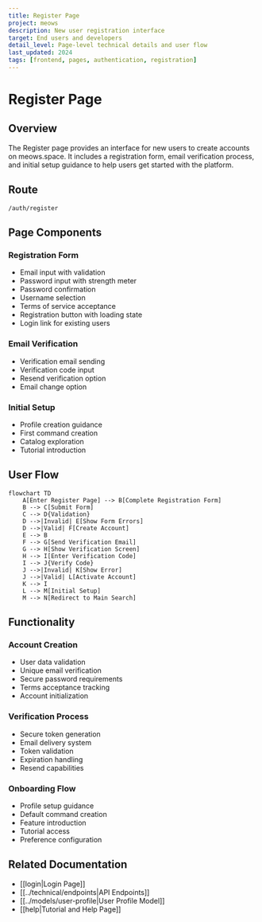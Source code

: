 ```yaml
---
title: Register Page
project: meows
description: New user registration interface
target: End users and developers
detail_level: Page-level technical details and user flow
last_updated: 2024
tags: [frontend, pages, authentication, registration]
---
```


# Register Page

## Overview

The Register page provides an interface for new users to create accounts on meows.space. It includes a registration form, email verification process, and initial setup guidance to help users get started with the platform.

## Route

```
/auth/register
```

## Page Components

### Registration Form

- Email input with validation
- Password input with strength meter
- Password confirmation
- Username selection
- Terms of service acceptance
- Registration button with loading state
- Login link for existing users

### Email Verification

- Verification email sending
- Verification code input
- Resend verification option
- Email change option

### Initial Setup

- Profile creation guidance
- First command creation
- Catalog exploration
- Tutorial introduction

## User Flow

```mermaid
flowchart TD
    A[Enter Register Page] --> B[Complete Registration Form]
    B --> C[Submit Form]
    C --> D{Validation}
    D -->|Invalid| E[Show Form Errors]
    D -->|Valid| F[Create Account]
    E --> B
    F --> G[Send Verification Email]
    G --> H[Show Verification Screen]
    H --> I[Enter Verification Code]
    I --> J{Verify Code}
    J -->|Invalid| K[Show Error]
    J -->|Valid| L[Activate Account]
    K --> I
    L --> M[Initial Setup]
    M --> N[Redirect to Main Search]
```

## Functionality

### Account Creation

- User data validation
- Unique email verification
- Secure password requirements
- Terms acceptance tracking
- Account initialization

### Verification Process

- Secure token generation
- Email delivery system
- Token validation
- Expiration handling
- Resend capabilities

### Onboarding Flow

- Profile setup guidance
- Default command creation
- Feature introduction
- Tutorial access
- Preference configuration

## Related Documentation

- [[login|Login Page]]
- [[../technical/endpoints|API Endpoints]]
- [[../models/user-profile|User Profile Model]]
- [[help|Tutorial and Help Page]]
